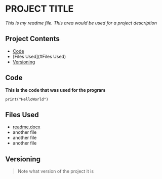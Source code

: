 # PROJECT TITLE
*This is my readme file. This area would be used for a project description*
## Project Contents
- [Code](#code)
- [Files Used](#Files Used)
- [Versioning](#Versioning)
## Code
**This is the code that was used for the program**

`print("HelloWorld")`
## Files Used 
- [readme.docx](https://github.com/ashlynyoungg/Hello-World/files/9668927/readme.docx)
- another file
- another file
- another file
## Versioning
> Note what version of the project it is
